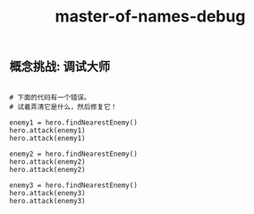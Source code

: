 ﻿---
layout: default
title: master-of-names-debug
---
## 概念挑战: 调试大师
```

# 下面的代码有一个错误。
# 试着弄清它是什么，然后修复它！

enemy1 = hero.findNearestEnemy()
hero.attack(enemy1)
hero.attack(enemy1)

enemy2 = hero.findNearestEnemy()
hero.attack(enemy2)
hero.attack(enemy2)

enemy3 = hero.findNearestEnemy()
hero.attack(enemy3)
hero.attack(enemy3)

```
